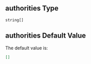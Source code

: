 ## authorities Type

`string[]`

## authorities Default Value

The default value is:

```json
[]
```
